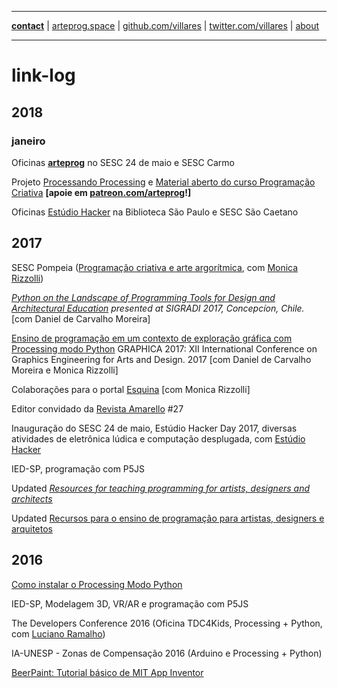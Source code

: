 <script src="//cdnjs.cloudflare.com/ajax/libs/p5.js/0.5.8/p5.js"></script> <script src="/sketch.js"></script>

----
[**contact**](http://contato.lugaralgum.com)
 | [arteprog.space](http://arteprog.space)
 | [github.com/villares](http://github.com/villares)
 | [twitter.com/villares](http://twitter.com/villares)
 | [about](http://villares.github.io/README-EN)

---
# link-log

## 2018

### janeiro

Oficinas [**arteprog**](http://arteprog.space) no SESC 24 de maio e SESC Carmo 

Projeto [Processando Processing](http://arteprog.space/Processando-Processing) e [Material aberto do curso Programação Criativa](http://arteprog.space/programacao-criativa) **[apoie em [patreon.com/arteprog](https://patreon.com/arteprog)!]**

Oficinas [Estúdio Hacker](http://estudiohacker.io) na Biblioteca São Paulo e SESC São Caetano

## 2017

SESC Pompeia ([Programação criativa e arte argorítmica](http://arteprog.space/programacao-criativa), com [Monica Rizzolli](https://github.com/monicarizzolli))

*[Python on the Landscape of Programming Tools for Design and Architectural Education](https://villares.github.io/mestrado/VILLARES_MOREIRA_SIGRADI_2017) presented at SIGRADI 2017, Concepcíon, Chile.* [com Daniel de Carvalho Moreira]

[Ensino de programação em um contexto de exploração gráfica com Processing modo Python](https://villares.github.io/mestrado/VILLARES_MOREIRA_GOMES_GRAPHICA_2017) GRAPHICA 2017: XII International Conference on Graphics Engineering for Arts and Design. 2017 [com Daniel de Carvalho Moreira e Monica Rizzolli]

Colaborações para o portal [Esquina](http://www.esquina.net.br/author/alexandre-vilares/) [com Monica Rizzolli]

Editor convidado da [Revista Amarello](http://www.amarello.com.br) #27

Inauguração do SESC 24 de maio, Estúdio Hacker Day 2017, diversas atividades de eletrônica lúdica e computação desplugada, com [Estúdio Hacker](http://estudiohacker.io)

IED-SP, programação com P5JS

Updated *[Resources for teaching programming for artists, designers and architects](https://villares.github.io/Resources-for-teaching-programming/)*

Updated [Recursos para o ensino de programação para artistas, designers e arquitetos](https://villares.github.io/Recursos-para-o-ensino-de-programacao) 

## 2016

[Como instalar o Processing Modo Python](https://villares.github.io/como-instalar-o-processing-modo-python/) 

IED-SP, Modelagem 3D, VR/AR e programação com P5JS

The Developers Conference 2016 (Oficina TDC4Kids, Processing + Python, com [Luciano Ramalho](https://github.com/ramalho))

IA-UNESP - Zonas de Compensação 2016 (Arduino e Processing + Python)

[BeerPaint: Tutorial básico de MIT App Inventor](https://gumroad.com/l/kXiHW)
